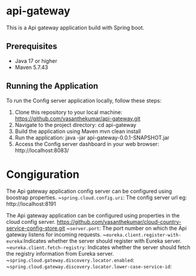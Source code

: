# api-gateway
This is a Api gateway application build with Spring boot.

## Prerequisites
- Java 17 or higher
- Maven 5.7.43

## Running the Application

To run the Config server application locally, follow these steps:

1. Clone this repository to your local machine:
   https://github.com/vasanthekumar/api-gateway.git
2. Navigate to the project directory:
   cd api-gateway
3. Build the application using Maven
   mvn clean install
4. Run the application:
   java -jar api-gateway-0.0.1-SNAPSHOT.jar
5. Access the Config server dashboard in your web browser:
   http://localhost:8083/

# Congiguration
The Api gateway application config server can be configured using boostrap properties.
~`spring.cloud.config.uri`: The config server url eg: http://localhost:8191

The Api gateway application can be configured using properties in the cloud config server.
https://github.com/vasanthekumar/cloud-country-service-config-store.git
~`server.port`: The port number on which the Api gateway listens for incoming requests.
~`eureka.client.register-with-eureka`:Indicates whether the server should register with Eureka server.
~`eureka.client.fetch-registry`: Indicates whether the server should fetch the registry information from Eureka server.
~`spring.cloud.gateway.discovery.locator.enabled`:
~`spring.cloud.gateway.discovery.locator.lower-case-service-id`: